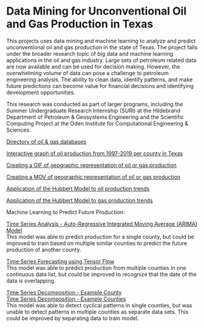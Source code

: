 # Data Mining for Unconventional Oil and Gas Production in Texas

This projects uses data mining and machine learning to analyze and predict unconventional oil and gas production in the state of Texas. The project falls under the broader research topic of big data and machine learning applications in the oil and gas industry. Large sets of petroleum related data are now available and can be used for decision making. However, the overwhelming volume of data can pose a challenge to petroleum engineering analysis. The ability to clean data, identify patterns, and make future predictions can become value for financial decisions and identifying development opportunities.

This research was conducted as part of larger programs, including the Summer Undergraduate Research Internship (SURI) at the Hildebrand Department of Petroleum & Geosystems Engineering and the Scientific Computing Project at the Oden Institute for Computational Engineering & Sciences.

[Directory of oil & gas databases](https://gabriellejacoby.github.io/)

[Interactive graph of oil production from 1997-2019 per county in Texas](Texas_County_Boundaries_Detailed-shp/Pivot%20Table%20Test.ipynb)

[Creating a GIF of geographic representation of oil or gas production](Texas_County_Boundaries_Detailed-shp/Create%20Map%20-%20GIF.ipynb)

[Creating a MOV of geographic representation of oil or gas production](Texas_County_Boundaries_Detailed-shp/Create%20Map%20-%20MOV.ipynb)

[Application of the Hubbert Model to oil production trends](Texas_County_Boundaries_Detailed-shp/Hubbert%20Model%20-%20Oil.ipynb)

[Application of the Hubbert Model to gas production trends](Texas_County_Boundaries_Detailed-shp/Hubbert%20Model%20-%20GW%20Gas.ipynb)

Machine Learning to Predict Future Production:  

[Time Series Analysis - Auto-Regressive Integrated Moving Average (ARIMA) Model](Texas_County_Boundaries_Detailed-shp/Future%20Forecasting.ipynb)  
This model was able to predict production for a single county, but could be improved to train based on multiple similar counties to predict the future production of another county. 

[Time Series Forecasting using Tensor Flow](Texas_County_Boundaries_Detailed-shp/Tensor%20Flow%20Example%20-%20Production.ipynb)  
This model was able to predict production from multiple counties in one continuous data list, but could be improved to recognize that the date of the data is overlapping.  

[Time Series Decomposition - Example County](Texas_County_Boundaries_Detailed-shp/Time%20Series%20-%20Single%20County.ipynb)  
[Time Series Decomposition - Example Counties](Texas_County_Boundaries_Detailed-shp/Time%20Series%20-%20Multiple%20Counties.ipynb)  
This model was able to detect cyclical patterns in single counties, but was unable to detect patterns in multiple counties as separate data sets. This could be improved by separating data to train model.
